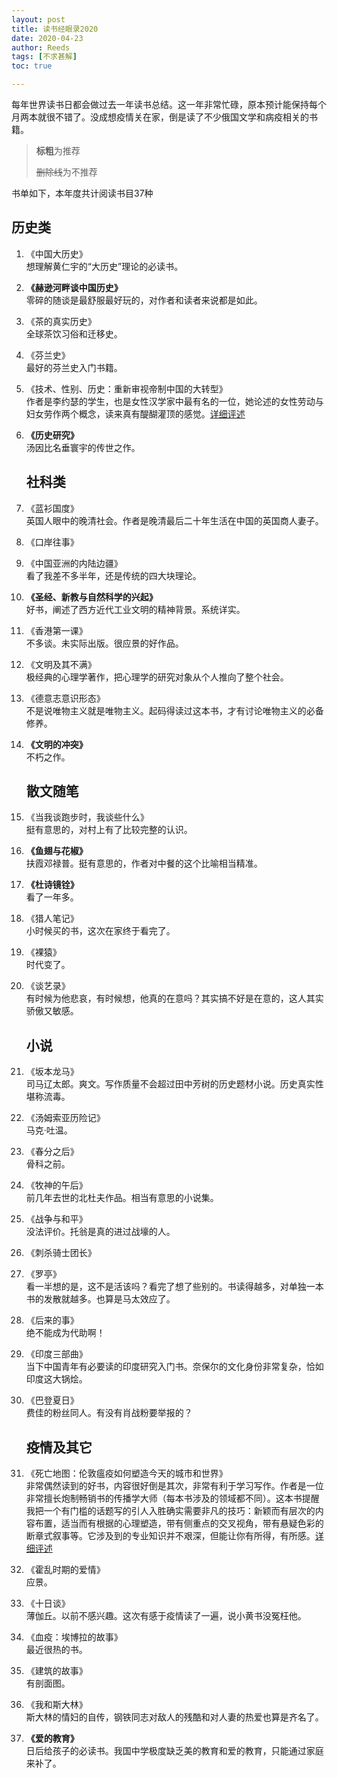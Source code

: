 ```yaml
---
layout: post
title: 读书经眼录2020
date: 2020-04-23
author: Reeds
tags: [不求甚解]
toc: true

---
```


每年世界读书日都会做过去一年读书总结。这一年非常忙碌，原本预计能保持每个月两本就很不错了。没成想疫情关在家，倒是读了不少俄国文学和病疫相关的书籍。

> **标粗**为推荐
>
> ~~删除线~~为不推荐

书单如下，本年度共计阅读书目37种

## 历史类

1. 《中国大历史》<br>想理解黄仁宇的“大历史”理论的必读书。

2. **《赫逊河畔谈中国历史》** <br>零碎的随谈是最舒服最好玩的，对作者和读者来说都是如此。

3. 《茶的真实历史》 <br>全球茶饮习俗和迁移史。

4. 《芬兰史》<br>最好的芬兰史入门书籍。

5. 《技术、性别、历史：重新审视帝制中国的大转型》<br>作者是李约瑟的学生，也是女性汉学家中最有名的一位，她论述的女性劳动与妇女劳作两个概念，读来真有醍醐灌顶的感觉。[详细评述](https://yiweipei.github.io/Reeds.Yiwei.Pei/%E5%A5%B3%E6%80%A7%E7%BB%87%E5%B7%A5%E6%B6%88%E4%BA%A1%E5%8F%B2-%E7%A4%BE%E4%BC%9A%E6%80%A7%E5%88%AB%E4%B8%8E%E7%A4%BE%E4%BC%9A%E5%88%86%E5%B7%A5/)

6. **《历史研究》** <br>汤因比名垂寰宇的传世之作。

   ## 社科类

7. 《蓝衫国度》 <br>英国人眼中的晚清社会。作者是晚清最后二十年生活在中国的英国商人妻子。

8. 《口岸往事》 

9. 《中国亚洲的内陆边疆》<br> 看了我差不多半年，还是传统的四大块理论。

10. **《圣经、新教与自然科学的兴起》**<br>好书，阐述了西方近代工业文明的精神背景。系统详实。

11. 《香港第一课》 <br>不多谈。未实际出版。很应景的好作品。

12. 《文明及其不满》 <br>极经典的心理学著作，把心理学的研究对象从个人推向了整个社会。

13. 《德意志意识形态》<br>不是说唯物主义就是唯物主义。起码得读过这本书，才有讨论唯物主义的必备修养。

14. **《文明的冲突》**<br>不朽之作。

    ## 散文随笔

15. 《当我谈跑步时，我谈些什么》 <br>挺有意思的，对村上有了比较完整的认识。

16. **《鱼翅与花椒》** <br>扶霞邓禄普。挺有意思的，作者对中餐的这个比喻相当精准。

17. **《杜诗镜铨》** <br>看了一年多。

18. 《猎人笔记》 <br>小时候买的书，这次在家终于看完了。

19. 《裸猿》 <br>时代变了。

20. 《谈艺录》<br>有时候为他悲哀，有时候想，他真的在意吗？其实搞不好是在意的，这人其实骄傲又敏感。

    ## 小说

21. 《坂本龙马》<br>司马辽太郎。爽文。写作质量不会超过田中芳树的历史题材小说。历史真实性堪称流毒。

22. 《汤姆索亚历险记》 <br>马克·吐温。

23. 《春分之后》 <br>骨科之前。

24. 《牧神的午后》<br>前几年去世的北杜夫作品。相当有意思的小说集。

25. 《战争与和平》 <br>没法评价。托翁是真的进过战壕的人。

26. 《刺杀骑士团长》

27. 《罗亭》 <br>看一半想的是，这不是活该吗？看完了想了些别的。书读得越多，对单独一本书的发散就越多。也算是马太效应了。

28. 《后来的事》 <br>绝不能成为代助啊！

29. 《印度三部曲》<br>当下中国青年有必要读的印度研究入门书。奈保尔的文化身份非常复杂，恰如印度这大锅烩。

30. 《巴登夏日》 <br>费佳的粉丝同人。有没有肖战粉要举报的？

    ## 疫情及其它

31. 《死亡地图：伦敦瘟疫如何塑造今天的城市和世界》<br>非常偶然读到的好书，内容很好倒是其次，非常有利于学习写作。作者是一位非常擅长炮制畅销书的传播学大师（每本书涉及的领域都不同）。这本书提醒我把一个有门槛的话题写的引人入胜确实需要非凡的技巧：新颖而有层次的内容布置，适当而有根据的心理塑造，带有侧重点的交叉视角，带有悬疑色彩的断章式叙事等。它涉及到的专业知识并不艰深，但能让你有所得，有所感。[详细评述](https://yiweipei.github.io/Reeds.Yiwei.Pei/%E9%98%85%E8%AF%BB%E6%8A%A5%E5%91%8A-%E6%AD%BB%E4%BA%A1%E5%9C%B0%E5%9B%BE/)

32. 《霍乱时期的爱情》 <br>应景。

33. 《十日谈》<br>薄伽丘。以前不感兴趣。这次有感于疫情读了一遍，说小黄书没冤枉他。

34. 《血疫：埃博拉的故事》 <br>最近很热的书。

35. 《建筑的故事》 <br>有剖面图。

36. 《我和斯大林》 <br>斯大林的情妇的自传，钢铁同志对敌人的残酷和对人妻的热爱也算是齐名了。

37. **《爱的教育》** <br>日后给孩子的必读书。我国中学极度缺乏美的教育和爱的教育，只能通过家庭来补了。



